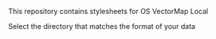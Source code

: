 This repository contains stylesheets for OS VectorMap Local

Select the directory that matches the format of your data
